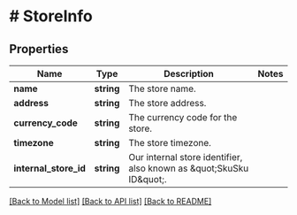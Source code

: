 # # StoreInfo

## Properties

Name | Type | Description | Notes
------------ | ------------- | ------------- | -------------
**name** | **string** | The store name. |
**address** | **string** | The store address. |
**currency_code** | **string** | The currency code for the store. |
**timezone** | **string** | The store timezone. |
**internal_store_id** | **string** | Our internal store identifier, also known as \&quot;SkuSku ID\&quot;. |

[[Back to Model list]](../../README.md#models) [[Back to API list]](../../README.md#endpoints) [[Back to README]](../../README.md)
